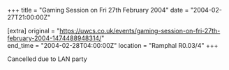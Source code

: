 +++
title = "Gaming Session on Fri 27th February 2004"
date = "2004-02-27T21:00:00Z"

[extra]
original = "https://uwcs.co.uk/events/gaming-session-on-fri-27th-february-2004-1474488948314/"    
end_time = "2004-02-28T04:00:00Z"
location = "Ramphal R0.03/4"
+++

Cancelled due to LAN party

